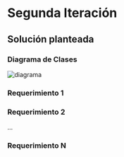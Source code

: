 # Segunda Iteración

## Solución planteada

### Diagrama de Clases

![diagrama](http://www.plantuml.com/plantuml/proxy?cache=no&src=https://raw.githubusercontent.com/RaniAgus/dds-jv-2022-que-me-pongo/main/docs/diagramas/iteracion-2.puml)

### Requerimiento 1

### Requerimiento 2

...

### Requerimiento N

<!--
## Cambios post Puesta en Común

### Diagrama de Clases

![diagrama](http://www.plantuml.com/plantuml/proxy?cache=no&src=https://raw.githubusercontent.com/RaniAgus/dds-jv-2022-que-me-pongo/main/docs/diagramas/iteracion-2-cambios.puml)

### Requerimiento 1

### Requerimiento 2

...

### Requerimiento N
-->